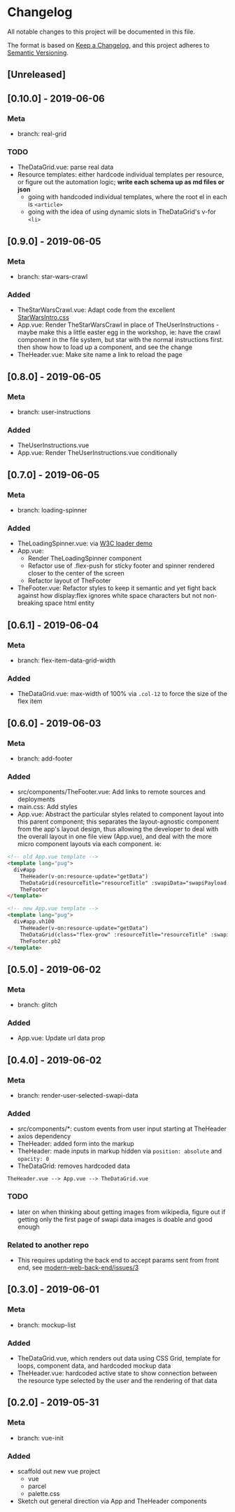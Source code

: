 # Changelog

All notable changes to this project will be documented in this file.

The format is based on [Keep a Changelog](https://keepachangelog.com/en/1.0.0/), and this project adheres to [Semantic Versioning](https://semver.org/spec/v2.0.0.html).

## [Unreleased]

## [0.10.0] - 2019-06-06

### Meta

- branch: real-grid

### TODO

- TheDataGrid.vue: parse real data
- Resource templates: either hardcode individual templates per resource, or figure out the automation logic; **write each schema up as md files or json**
  - going with handcoded individual templates, where the root el in each is `<article>`
  - going with the idea of using dynamic slots in TheDataGrid's v-for `<li>`

## [0.9.0] - 2019-06-05

### Meta

- branch: star-wars-crawl

### Added

- TheStarWarsCrawl.vue: Adapt code from the excellent [StarWarsIntro.css](https://polarnotion.github.io/starwarsintro/)
- App.vue: Render TheStarWarsCrawl in place of TheUserInstructions - maybe make this a little easter egg in the workshop, ie: have the crawl component in the file system, but star with the normal instructions first. then show how to load up a component, and see the change
- TheHeader.vue: Make site name a link to reload the page

## [0.8.0] - 2019-06-05

### Meta

- branch: user-instructions

### Added

- TheUserInstructions.vue
- App.vue: Render TheUserInstructions.vue conditionally

## [0.7.0] - 2019-06-05

### Meta

- branch: loading-spinner

### Added

- TheLoadingSpinner.vue: via [W3C loader demo](https://www.w3schools.com/howto/howto_css_loader.asp)
- App.vue:
  - Render TheLoadingSpinner component
  - Refactor use of .flex-push for sticky footer and spinner rendered closer to the center of the screen
  - Refactor layout of TheFooter
- TheFooter.vue: Refactor styles to keep it semantic and yet fight back against how display:flex ignores white space characters but not non-breaking space html entity

## [0.6.1] - 2019-06-04

### Meta

- branch: flex-item-data-grid-width

### Added

- TheDataGrid.vue: max-width of 100% via `.col-12` to force the size of the flex item

## [0.6.0] - 2019-06-03

### Meta

- branch: add-footer

### Added

- src/components/TheFooter.vue: Add links to remote sources and deployments
- main.css: Add styles
- App.vue: Abstract the particular styles related to component layout into this parent component; this separates the layout-agnostic component from the app's layout design, thus allowing the developer to deal with the overall layout in one file view (App.vue), and deal with the more micro component layouts via each component. ie:

```html
<!-- old App.vue template -->
<template lang="pug">
  div#app
    TheHeader(v-on:resource-update="getData")
    TheDataGrid(resourceTitle="resourceTitle" :swapiData="swapiPayload.results")
    TheFooter
</template>
```

```html
<!-- new App.vue template -->
<template lang="pug">
  div#app.vh100
    TheHeader(v-on:resource-update="getData")
    TheDataGrid(class="flex-grow" :resourceTitle="resourceTitle" :swapiData="swapiPayload.results")
    TheFooter.pb2
</template>
```

## [0.5.0] - 2019-06-02

### Meta

- branch: glitch

### Added

- App.vue: Update url data prop

## [0.4.0] - 2019-06-02

### Meta

- branch: render-user-selected-swapi-data

### Added

- src/components/\*: custom events from user input starting at TheHeader
- axios dependency
- TheHeader: added form into the markup
- TheHeader: made inputs in markup hidden via `position: absolute` and `opacity: 0`
- TheDataGrid: removes hardcoded data

```
TheHeader.vue --> App.vue --> TheDataGrid.vue
```

### TODO

- later on when thinking about getting images from wikipedia, figure out if getting only the first page of swapi data images is doable and good enough

### Related to another repo

- This requires updating the back end to accept params sent from front end, see [modern-web-back-end/issues/3](https://github.com/brianzelip/modern-web-back-end/issues/3)

## [0.3.0] - 2019-06-01

### Meta

- branch: mockup-list

### Added

- TheDataGrid.vue, which renders out data using CSS Grid, template for loops, component data, and hardcoded mockup data
- TheHeader.vue: hardcoded active state to show connection between the resource type selected by the user and the rendering of that data

## [0.2.0] - 2019-05-31

### Meta

- branch: vue-init

### Added

- scaffold out new vue project
  - vue
  - parcel
  - palette.css
- Sketch out general direction via App and TheHeader components
